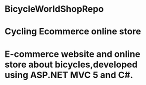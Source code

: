 # BicycleWorldShopRepo
# Cycling Ecommerce online store
# E-commerce website and online store about bicycles,developed using ASP.NET MVC 5 and C#.
